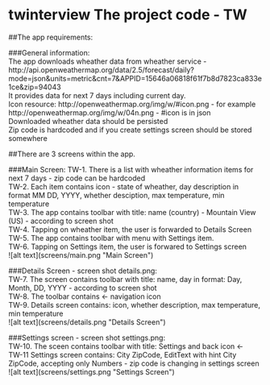 # twinterview The project code - TW
<p>
##The app requirements:
</p>
<p>
###General information:<br />
The app downloads wheather data from wheather service - http://api.openweathermap.org/data/2.5/forecast/daily?mode=json&units=metric&cnt=7&APPID=15646a06818f61f7b8d7823ca833e1ce&zip=94043<br />
It provides data for next 7 days including current day.<br />
Icon resource: http://openweathermap.org/img/w/#icon.png - for example http://openweathermap.org/img/w/04n.png - #icon is in json<br />
Downloaded wheather data should be persisted<br />
Zip code is hardcoded and if you create settings screen should be stored somewhere<br />
</p>
<p>
##There are 3 screens within the app.
</p>
<p>
###Main Screen:
TW-1. There is a list with wheather information items for next 7 days - zip code can be hardcoded<br />
TW-2. Each item contains icon - state of wheather,  day description in format MM DD, YYYY, whether desciption, max temperature, min temperature<br />
TW-3. The app contains toolbar with title: name (country) - Mountain View (US) - according to screen shot<br />
TW-4. Tapping on wheather item, the user is forwarded to Details Screen<br />
TW-5. The app contains toolbar with menu with Settings item.<br />
TW-6. Tapping on Settings item, the user is forwared to Settings screen<br />
![alt text](screens/main.png "Main Screen")
</p>
<p>
###Details Screen - screen shot details.png:<br />
TW-7. The screen contains toolbar with title: name, day in format: Day, Month, DD, YYYY - according to screen shot<br />
TW-8. The toolbar contains <- navigation icon<br />
TW-9. Details screen contains: icon, whether description, max temperature, min temperature<br />
![alt text](screens/details.png "Details Screen")
</p>
<p>
###Settings screen - screen shot settings.png:<br />
TW-10. The sceen contains toolbar with title: Settings and back icon <-<br />
TW-11 Settings screen contains: City ZipCode, EditText with hint City ZipCode, accepting only Numbers - zip code is changing in settings screen<br />
![alt text](screens/settings.png "Settings Screen")
</p>

